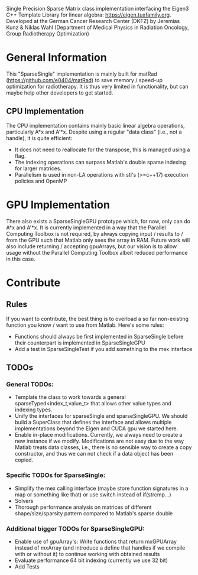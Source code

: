 Single Precision Sparse Matrix class implementation interfacing the Eigen3 C++ Template Library for linear algebra: https://eigen.tuxfamily.org. 
Developed at the German Cancer Research Center (DKFZ) by Jeremias Kunz & Niklas Wahl (Department of Medical Physics in Radiation Oncology, Group Radiotherapy Optimization)

# General Information
This "SparseSingle" implementation is mainly built for matRad (https://github.com/e0404/matRad) to save memory / speed-up optimization for radiotherapy. It is thus very limited in functionality, but can maybe help other developers to get started.

## CPU Implementation
The CPU implementation contains mainly basic linear algebra operations, particularly A\*x and A'\*x. 
Despite using a regular "data class" (i.e., not a handle), it is quite efficient:
- It does not need to reallocate for the transpose, this is managed using a flag. 
- The indexing operations can surpass Matlab's double sparse indexing for larger matrices.
- Parallelism is used in non-LA operations with stl's (>=c++17) execution policies and OpenMP

# GPU Implementation

There also exists a SparseSingleGPU prototype which, for now, only can do A\*x and A'\*x. It is currently implemented in a way that the Parallel Computing Toolbox is not required, by always copying input / results to / from the GPU such that Matlab only sees the array in RAM. Future work will also include returning / accepting gpuArrays, but our vision is to allow usage without the Parallel Computing Toolbox albeit reduced performance in this case. 

# Contribute
## Rules
If you want to contribute, the best thing is to overload a so far non-existing function you know / want to use from Matlab. Here's some rules:
- Functions should always be first implemented in SparseSingle before their counterpart is implemented in SparseSingleGPU
- Add a test in SparseSingleTest if you add something to the mex interface

## TODOs
### General TODOs:
- Template the class to work towards a general sparseTyped<index_t,value_t> that allows other value types and indexing types.
- Unify the interfaces for sparseSingle and sparseSingleGPU. We should build a SuperClass that defines the interface and allows multiple implementations beyond the Eigen and CUDA gpu we started here.
- Enable in-place modifications. Currently, we always need to create a new instance if we modify. Modifications are not easy due to the way Matlab treats data classes, i.e., there is no sensible way to create a copy constructor, and thus we can not check if a data object has been copied. 

### Specific TODOs for SparseSingle:
- Simplify the mex calling interface (maybe store function signatures in a map or something like that) or use switch instead of if(strcmp...)
- Solvers
- Thorough performance analysis on matrices of different shape/size/sparsity pattern compared to Matlab's sparse double

### Additional bigger TODOs for SparseSingleGPU:
- Enable use of gpuArray's: Write functions that return mxGPUArray instead of mxArray (and introduce a define that handles if we compile with or without it) to continue working with obtained results
- Evaluate performance 64 bit indexing (currently we use 32 bit)
- Add Tests

